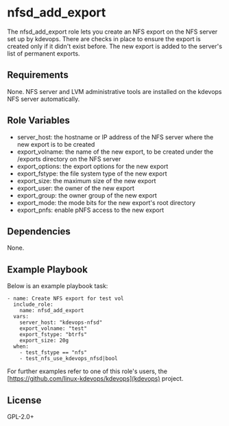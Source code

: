 nfsd_add_export
================

The nfsd_add_export role lets you create an NFS export on the NFS
server set up by kdevops. There are checks in place to ensure the
export is created only if it didn't exist before. The new export
is added to the server's list of permanent exports.

Requirements
------------

None. NFS server and LVM administrative tools are installed on the
kdevops NFS server automatically.

Role Variables
--------------

  * server_host: the hostname or IP address of the NFS server where
    the new export is to be created
  * export_volname: the name of the new export, to be created under
    the /exports directory on the NFS server
  * export_options: the export options for the new export
  * export_fstype: the file system type of the new export
  * export_size: the maximum size of the new export
  * export_user: the owner of the new export
  * export_group: the owner group of the new export
  * export_mode: the mode bits for the new export's root directory
  * export_pnfs: enable pNFS access to the new export

Dependencies
------------

None.

Example Playbook
----------------

Below is an example playbook task:

```
- name: Create NFS export for test vol
  include_role:
    name: nfsd_add_export
  vars:
    server_host: "kdevops-nfsd"
    export_volname: "test"
    export_fstype: "btrfs"
    export_size: 20g
  when:
    - test_fstype == "nfs"
    - test_nfs_use_kdevops_nfsd|bool
```

For further examples refer to one of this role's users, the
[https://github.com/linux-kdevops/kdevops](kdevops) project.

License
-------

GPL-2.0+
